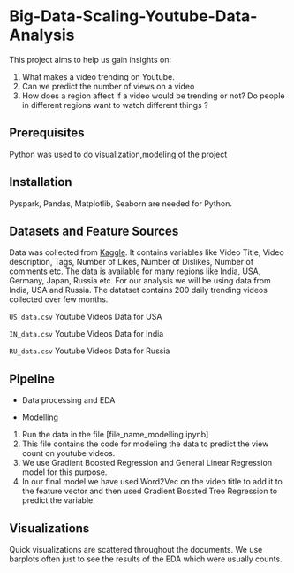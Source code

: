 # Big-Data-Scaling-Youtube-Data-Analysis

 This project aims to help us gain insights on:
 1. What makes a video trending on Youtube.
 2. Can we predict the number of views on a video
 3. How does a region affect if a video would be trending or not? Do people in different regions want to watch different things ?

## Prerequisites

  Python was used to do visualization,modeling of the project

## Installation

  Pyspark, Pandas, Matplotlib, Seaborn are needed for Python. 

## Datasets and Feature Sources

  Data was collected from [Kaggle](https://www.kaggle.com/jyotmakadiya/top-trending-videos-youtube-2021). It contains variables like Video Title, Video description, Tags, Number   of Likes, Number of Dislikes, Number of comments etc. The data is available for many regions like India, USA, Germany, Japan, Russia etc. For our analysis we will be using   data from India, USA and Russia. The datatset contains 200 daily trending videos collected over few months.

  `US_data.csv` Youtube Videos Data for USA

  `IN_data.csv` Youtube Videos Data for India 

  `RU_data.csv` Youtube Videos Data for Russia 


## Pipeline

* Data processing and EDA




* Modelling 

1. Run the data in the file [file_name_modelling.ipynb]
2. This file contains the code for modeling the data to predict the view count on youtube videos.
3. We use Gradient Boosted Regression and General Linear Regression model for this purpose.
4. In our final model we have used Word2Vec on the video title to add it to the feature vector and then used Gradient Bossted Tree Regression to predict the variable.
 

## Visualizations

Quick visualizations are scattered throughout the documents. We use barplots often just to see the results of the EDA which were usually counts.



